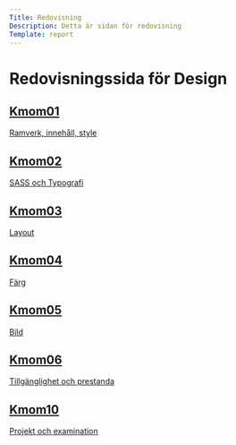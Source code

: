 ```yaml
---
Title: Redovisning  
Description: Detta är sidan för redovisning
Template: report
---
```


Redovisningssida för Design
==========================

<div class="kmom-box">
<a href="report/kmom01"><h2>Kmom01</h2>
<p>Ramverk, innehåll, style</p></a>
</div>

<div class="kmom-box">
<a href="report/kmom02"><h2>Kmom02</h2>
<p>SASS och Typografi</p></a>
</div>

<div class="kmom-box">
<a href="report/kmom03"><h2>Kmom03</h2>
<p>Layout</p></a>
</div>

<div class="kmom-box">
<a href="report/kmom04"><h2>Kmom04</h2>
<p>Färg</p></a>
</div>

<div class="kmom-box">
<a href="report/kmom05"><h2>Kmom05</h2>
<p>Bild</p></a>
</div>

<div class="kmom-box">
<a href="report/kmom06"><h2>Kmom06</h2>
<p>Tillgänglighet och prestanda</p></a>
</div>

<div class="kmom-box project">
<a href="report/kmom10"><h2>Kmom10</h2>
<p>Projekt och examination</p></a>
</div>
